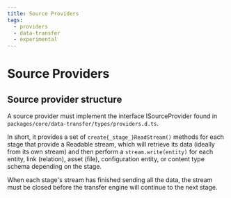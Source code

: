```yaml
---
title: Source Providers
tags:
  - providers
  - data-transfer
  - experimental
---
```


# Source Providers

## Source provider structure

A source provider must implement the interface ISourceProvider found in `packages/core/data-transfer/types/providers.d.ts`.

In short, it provides a set of `create{_stage_}ReadStream()` methods for each stage that provide a Readable stream, which will retrieve its data (ideally from its own stream) and then perform a `stream.write(entity)` for each entity, link (relation), asset (file), configuration entity, or content type schema depending on the stage.

When each stage's stream has finished sending all the data, the stream must be closed before the transfer engine will continue to the next stage.
